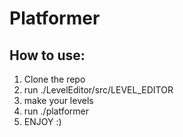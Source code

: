 # Platformer

## How to use:
1. Clone the repo
2. run ./LevelEditor/src/LEVEL_EDITOR
3. make your levels
4. run ./platformer
5. ENJOY :)